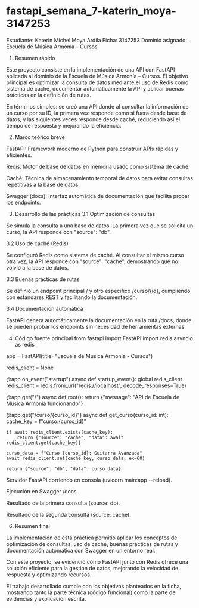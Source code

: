 # fastapi_semana_7-katerin_moya-3147253
Estudiante: Katerin Michel Moya Ardila
Ficha: 3147253
Dominio asignado: Escuela de Música Armonía – Cursos

1. Resumen rápido

Este proyecto consiste en la implementación de una API con FastAPI aplicada al dominio de la Escuela de Música Armonía – Cursos.
El objetivo principal es optimizar la consulta de datos mediante el uso de Redis como sistema de caché, documentar automáticamente la API y aplicar buenas prácticas en la definición de rutas.

En términos simples: se creó una API donde al consultar la información de un curso por su ID, la primera vez responde como si fuera desde base de datos, y las siguientes veces responde desde caché, reduciendo así el tiempo de respuesta y mejorando la eficiencia.

2. Marco teórico breve

FastAPI: Framework moderno de Python para construir APIs rápidas y eficientes.

Redis: Motor de base de datos en memoria usado como sistema de caché.

Caché: Técnica de almacenamiento temporal de datos para evitar consultas repetitivas a la base de datos.

Swagger (docs): Interfaz automática de documentación que facilita probar los endpoints.

3. Desarrollo de las prácticas
3.1 Optimización de consultas

Se simula la consulta a una base de datos. La primera vez que se solicita un curso, la API responde con "source": "db".

3.2 Uso de caché (Redis)

Se configuró Redis como sistema de caché. Al consultar el mismo curso otra vez, la API responde con "source": "cache", demostrando que no volvió a la base de datos.

3.3 Buenas prácticas de rutas

Se definió un endpoint principal / y otro específico /curso/{id}, cumpliendo con estándares REST y facilitando la documentación.

3.4 Documentación automática

FastAPI genera automáticamente la documentación en la ruta /docs, donde se pueden probar los endpoints sin necesidad de herramientas externas.

4. Código fuente principal
from fastapi import FastAPI
import redis.asyncio as redis

app = FastAPI(title="Escuela de Música Armonía - Cursos")

redis_client = None

@app.on_event("startup")
async def startup_event():
    global redis_client
    redis_client = redis.from_url("redis://localhost", decode_responses=True)

@app.get("/")
async def root():
    return {"message": "API de Escuela de Música Armonía funcionando"}

@app.get("/curso/{curso_id}")
async def get_curso(curso_id: int):
    cache_key = f"curso:{curso_id}"

    if await redis_client.exists(cache_key):
        return {"source": "cache", "data": await redis_client.get(cache_key)}

    curso_data = f"Curso {curso_id}: Guitarra Avanzada"
    await redis_client.set(cache_key, curso_data, ex=60)

    return {"source": "db", "data": curso_data}

Servidor FastAPI corriendo en consola (uvicorn main:app --reload).

Ejecución en Swagger /docs.

Resultado de la primera consulta (source: db).

Resultado de la segunda consulta (source: cache).

6. Resumen final

La implementación de esta práctica permitió aplicar los conceptos de optimización de consultas, uso de caché, buenas prácticas de rutas y documentación automática con Swagger en un entorno real.

Con este proyecto, se evidenció cómo FastAPI junto con Redis ofrece una solución eficiente para la gestión de datos, mejorando la velocidad de respuesta y optimizando recursos.

El trabajo desarrollado cumple con los objetivos planteados en la ficha, mostrando tanto la parte técnica (código funcional) como la parte de evidencias y explicación escrita.
